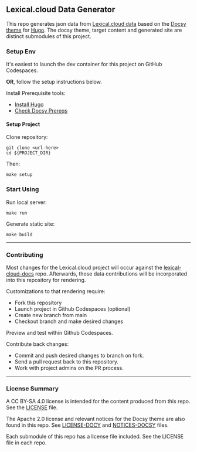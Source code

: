## Lexical.cloud Data Generator

This repo generates json data from [Lexical.cloud data](https://github.com/lexical-cloud/lexical-cloud-docs/) based on the [Docsy theme](https://www.docsy.dev) for [Hugo](https://gohugo.io). The docsy theme, target content and generated site are distinct submodules of this project.

### Setup Env

It's easiest to launch the dev container for this project on GitHub Codespaces.

**OR**, follow the setup instructions below.

Install Prerequisite tools:

  * [Install Hugo](https://gohugo.io/getting-started/installing/)
  * [Check Docsy Prereqs](https://www.docsy.dev/docs/get-started/docsy-as-module/installation-prerequisites/)

#### Setup Project

Clone repository:
```
git clone <url-here>
cd ${PROJECT_DIR}
```

Then:
```
make setup
```

### Start Using

Run local server:
```
make run
```	

Generate static site:
```
make build
```

---

### Contributing

Most changes for the Lexical.cloud project will occur against the [lexical-cloud-docs](https://github.com/lexical-cloud/lexical-cloud-docs) repo.
Afterwards, those data contributions will be incorporated into this repository for rendering.

Customizations to that rendering require:
 * Fork this repository
 * Launch project in Github Codespaces (optional)
 * Create new branch from main
 * Checkout branch and make desired changes

Preview and test within Github Codespaces.

Contribute back changes:
 * Commit and push desired changes to branch on fork.
 * Send a pull request back to this repository.
 * Work with project admins on the PR process.

---

### License Summary

A CC BY-SA 4.0 license is intended for the content produced from this repo. See the [LICENSE](LICENSE) file. 

The Apache 2.0 license and relevant notices for the Docsy theme are also found in this repo. See [LICENSE-DOCY](LICENSE-DOCSY) and [NOTICES-DOCSY](NOTICES-DOCSY) files.

Each submodule of this repo has a license file included. See the LICENSE file in each repo. 
